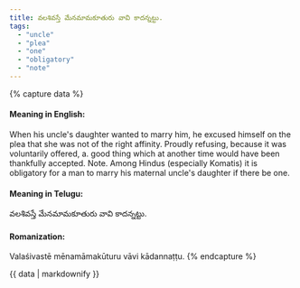 ```yaml
---
title: వలశివస్తే మేనమామకూతురు వావి కాదన్నట్టు.
tags:
  - "uncle"
  - "plea"
  - "one"
  - "obligatory"
  - "note"
---
```


{% capture data %}
#### Meaning in English:
When his uncle's daughter wanted to marry him, he excused himself on the plea that she was not of the right affinity.
Proudly refusing, because it was voluntarily offered, a. good thing which at another time would have been thankfully accepted.
Note. Among Hindus (especially Komatis) it is obligatory for a man to marry his maternal uncle's daughter if there be one.

#### Meaning in Telugu:
వలశివస్తే మేనమామకూతురు వావి కాదన్నట్టు.

#### Romanization:
Valaśivastē mēnamāmakūturu vāvi kādannaṭṭu.
{% endcapture %}

{{ data | markdownify }}

